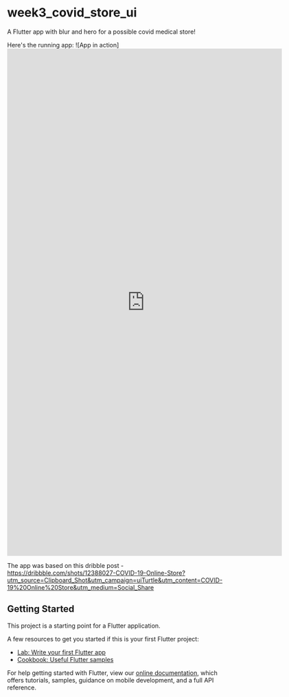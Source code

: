 # week3_covid_store_ui

A Flutter app with blur and hero for a possible covid medical store!

Here's the running app:
![App in action]<iframe src='https://gfycat.com/ifr/SpitefulShadyBooby' frameborder='0' scrolling='no' allowfullscreen width='640' height='1182'></iframe>

The app was based on this dribble post - https://dribbble.com/shots/12388027-COVID-19-Online-Store?utm_source=Clipboard_Shot&utm_campaign=uiTurtle&utm_content=COVID-19%20Online%20Store&utm_medium=Social_Share

## Getting Started

This project is a starting point for a Flutter application.

A few resources to get you started if this is your first Flutter project:

- [Lab: Write your first Flutter app](https://flutter.dev/docs/get-started/codelab)
- [Cookbook: Useful Flutter samples](https://flutter.dev/docs/cookbook)

For help getting started with Flutter, view our
[online documentation](https://flutter.dev/docs), which offers tutorials,
samples, guidance on mobile development, and a full API reference.



